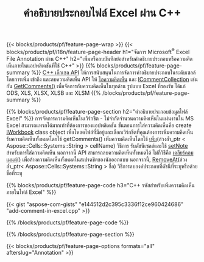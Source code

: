 ﻿---
title: คำอธิบายประกอบไฟล์ Excel ผ่าน C++
url: /th/cpp/annotation/
description: เพิ่มหรือลบความคิดเห็นเกี่ยวกับคำอธิบายประกอบข้อมูลของ Excel และสเปรดชีต OpenOffice ด้วยไลบรารี C++
---
{{< blocks/products/pf/feature-page-wrap >}}
{{< blocks/products/pf/i18n/feature-page-header h1="จัดการ Microsoft<sup>&reg;</sup> Excel File Annotation ผ่าน C++" h2="เพิ่มหรือลบบันทึกย่อสำหรับคำอธิบายประกอบหรือความคิดเห็นภายในแอปพลิเคชันที่ใช้ C++" >}}
{{% blocks/products/pf/feature-page-summary %}}
[C++ เอ็กเซล API](/cells/cpp/) ให้การสนับสนุนในการจัดการคำอธิบายประกอบในระดับเซลล์โดยการเพิ่ม เข้าถึง และลบความคิดเห็น API ให้ [ไอความคิดเห็น](https://apireference.aspose.com/cells/cpp/class/aspose.cells.i_comment) และ [ICommentCollection](https://apireference.aspose.com/cells/cpp/class/aspose.cells.i_comment_collection) เช่นกัน [GetIComments()](https://apireference.aspose.com/cells/cpp/class/aspose.cells.i_worksheet#ae7cce5f85b7b25a1e5c58df1b613ca5a) เพื่อจัดการกับความคิดเห็นในทุกด้าน รูปแบบ Excel ที่รองรับ ได้แก่ ODS, XLS, XLSX, XLSB และ XLSM
{{% /blocks/products/pf/feature-page-summary %}}

{{% blocks/products/pf/feature-page-section h2="คำอธิบายประกอบข้อมูลไฟล์ Excel" %}}
การจัดการความคิดเห็นในเวิร์กชีต - ไม่จำกัดจำนวนความคิดเห็นในแผ่นงานใน MS Excel สามารถแทรกได้มากเท่าที่ต้องการของแอปพลิเคชัน ขั้นตอนการใส่ความคิดเห็นคือ create [IWorkbook](https://apireference.aspose.com/cells/cpp/class/aspose.cells.i_workbook) class object เพื่อโหลดไฟล์ที่มีอยู่และเลือกเวิร์กชีตที่คุณต้องการเพิ่มความคิดเห็น รับความคิดเห็นทั้งหมดโดยใช้ getComments() เพิ่มความคิดเห็นโดยใช้ [เพิ่ม](https://apireference.aspose.com/cells/cpp/class/aspose.cells.i_comment_collection#a3f014415e292fa15c6220e9727dad384)(ล่วงล้ำ_ptr < Aspose::Cells::Systems::String > cellName) วิธีการ รับดัชนีเซลล์และใช้ [setNote](https://apireference.aspose.com/cells/cpp/com.aspose.cells/comment#Note) สำหรับการใส่ความคิดเห็น นอกจากนี้ API สามารถลบความคิดเห็นทั้งหมดได้ ไม่กี่วิธีคือ [เคลียร์คอมเมนต์()](https://apireference.aspose.com/cells/cpp/class/aspose.cells.i_worksheet#ad4e0ea291ae60fc1b5d815e520edc6c3) เพื่อล้างความคิดเห็นทั้งหมดในสเปรดชีตของนักออกแบบ นอกจากนี้, [RemoveAt](https://apireference.aspose.com/cells/cpp/class/aspose.cells.i_worksheet_collection#addabcc7d7d76874694018fb3ba37b72c)(ล่วงล้ำ_ptr< Aspose::Cells::Systems::String > ชื่อ) วิธีการลบองค์ประกอบที่ดัชนีที่ระบุหรือด้วยชื่อที่ระบุ

{{% blocks/products/pf/feature-page-code h3="C++ รหัสสำหรับเพิ่มความคิดเห็นภายในไฟล์ Excel" %}}

{{< gist "aspose-com-gists" "e144512d2c395c3336f12ce960424686" "add-comment-in-excel.cpp" >}}

{{% /blocks/products/pf/feature-page-code %}}

{{% /blocks/products/pf/feature-page-section %}}

{{< blocks/products/pf/feature-page-options formats="all" afterslug="Annotation" >}}